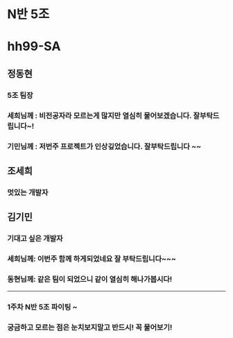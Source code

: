 # N반 5조
# hh99-SA

## 정동현
### 5조 팀장
### 세희님께 : 비전공자라 모르는게 많지만 열심히 물어보겠습니다. 잘부탁드립니다~!
### 기민님께 : 저번주 프로젝트가 인상깊었습니다. 잘부탁드립니다 ~~

## 조세희
### 멋있는 개발자

## 김기민
### 기대고 싶은 개발자
### 세희님께: 이번주 함께 하게되었네요 잘 부탁드립니다~~~
### 동현님께: 같은 팀이 되었으니 같이 열심히 해나가봅시다!


***

### 1주차 N반 5조 파이팅 ~
### 궁금하고 모르는 점은 눈치보지말고 반드시! 꼭 물어보기!

